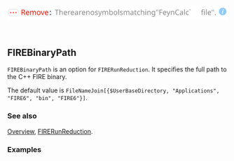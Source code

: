 ![1klto42084vx8](img/1klto42084vx8.svg)

```mathematica
 
```

## FIREBinaryPath

`FIREBinaryPath` is an option for `FIRERunReduction`. It specifies the full path to the C++ FIRE binary.

The default value is `FileNameJoin[{$UserBaseDirectory, "Applications", "FIRE6", "bin", "FIRE6"}]`.

### See also

[Overview](Extra/FeynHelpers.md), [FIRERunReduction](FIRERunReduction.md).

### Examples